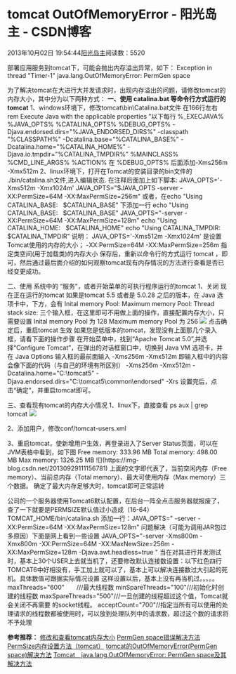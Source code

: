 
# tomcat OutOfMemoryError - 阳光岛主 - CSDN博客

2013年10月02日 19:54:44[阳光岛主](https://me.csdn.net/sunboy_2050)阅读数：5520


部署应用服务到tomcat下，可能会抛出内存溢出异常，如下：
Exception in thread "Timer-1" java.lang.OutOfMemoryError: PermGen space


为了解决tomcat在大进行大并发请求时，出现内存溢出的问题，请修改tomcat的内存大小，其中分为以下两种方式：
**一、使用 catalina.bat 等命令行方式运行的 tomcat**
1、windows环境下，修改tomcat\bin\Catalina.bat文件
在166行左右
rem Execute Java with the applicable properties ”以下每行
%_EXECJAVA% %JAVA_OPTS% %CATALINA_OPTS% %DEBUG_OPTS% -Djava.endorsed.dirs="%JAVA_ENDORSED_DIRS%" -classpath "%CLASSPATH%" -Dcatalina.base="%CATALINA_BASE%" -Dcatalina.home="%CATALINA_HOME%" -Djava.io.tmpdir="%CATALINA_TMPDIR%" %MAINCLASS% %CMD_LINE_ARGS% %ACTION%
在 %DEBUG_OPTS% 后面添加-Xms256m -Xmx512m
2、linux环境下，打开在Tomcat的安装目录的bin文件的 ./bin/catalina.sh文件,进入编辑状态.
在注释后面加上如下脚本:
JAVA_OPTS='-Xms512m -Xmx1024m'
JAVA_OPTS="$JAVA_OPTS -server -XX:PermSize=64M -XX:MaxPermSize=256m"
或者，在echo "Using CATALINA_BASE:   $CATALINA_BASE" 下添加一行
echo "Using CATALINA_BASE:   $CATALINA_BASE"
JAVA_OPTS="-server -XX:PermSize=64M -XX:MaxPermSize=128m"
echo "Using CATALINA_HOME:   $CATALINA_HOME"
echo "Using CATALINA_TMPDIR: $CATALINA_TMPDIR"
说明： JAVA_OPTS='-Xms512m -Xmx1024m' 是设置Tomcat使用的内存的大小； -XX:PermSize=64M -XX:MaxPermSize=256m 指定类空间(用于加载类)的内存大小
保存后，重新以命令行的方式运行 tomcat ，即可，然后通过最后面介绍的如何观察tomcat现有内存情况的方法进行查看是否已经变更成功。

二、使用 系统中的 “服务”，或者开始菜单的可执行程序运行的tomcat
1、关闭 现在正在运行的tomcat
如果是tomcat 5.5 或者是 5.0.28 之后的版本，在 Java 选项卡中，下方，会有
Inital memory Pool:
Maximum memory Pool:
Thread stack size:
三个输入框，在这里即可不用做上面的操作，直接配置内存大小，只需要设置
Inital memory Pool 为 128
Maximum memory Pool 为 256
![](https://img-blog.csdn.net/20130929112122890)
点击确定后，重启tomcat 生效
如果您是低版本的tomcat，发现没有上面那几个录入框，请看下面的操作步骤
在开始菜单中，找到“Apache Tomcat 5.0”,并选择“Configure Tomcat”，在弹出的对话框窗口中，切换到 Java VM 选项卡，并在 Java Options 输入框的最前面输入
-Xms256m -Xmx512m
即输入框中的内容会像下面的代码（与自己的环境有所区别）
-Xms256m -Xmx512m
-Dcatalina.home="C:\tomcat5"
-Djava.endorsed.dirs="C:\tomcat5\common\endorsed"
-Xrs
设置完后，点击“确定”，并重启tomcat即可。

三、查看现有tomcat的内存大小情况
1、linux下，直接查看 ps aux | grep tomcat
![](https://img-blog.csdn.net/20130929112502562)

2、添加用户，修改conf/tomcat-users.xml
<?xml version='1.0' encoding='utf-8'?>
<tomcat-users>
<role rolename="tomcat"/>
<role rolename="role1"/>
<role rolename="manager"/>
<role rolename="admin"/>
<user username="tomcat" password="tomcat" roles="tomcat"/>
<user username="both" password="tomcat" roles="tomcat,role1"/>
<user username="role1" password="tomcat" roles="role1"/>
<user username="admin" password="admin" roles="admin,manager"/>
<role rolename="manager-gui"/>
<user username="tomcat" password="s3cret" roles="manager-gui"/>
</tomcat-users>
3、重启tomcat，使新增用户生效，再登录进入了Server Status页面，可以在JVM表格中看到，如下图
Free memory: 333.96 MB Total memory: 498.00 MB Max memory: 1326.25 MB
![](https://img-blog.csdn.net/20130929111156781)
上面的文字即代表了，当前空闲内存（Free memory）、当前总内存（Total memory）、最大可使用内存（Max memory）三个数据。
确定了最大内存足够大时，tomcat即可正常运转


公司的一个服务器使用Tomcat6默认配置，在后台一阵全点击服务器就报废了，查了一下就要是PERMSIZE默认值过小造成（16-64）
TOMCAT_HOME/bin/catalina.sh
添加一行：JAVA_OPTS=" -server -XX:PermSize=64M -XX:MaxPermSize=128m"
问题解决（可能为调用JAR包过多原因）下面是网上看到一些设置
JAVA_OPTS="-server -Xms800m -Xmx800m -XX:PermSize=64M -XX:MaxNewSize=256m -XX:MaxPermSize=128m -Djava.awt.headless=true "
当在对其进行并发测试时，基本上30个USER上去就当机了，还要修改默认连接数设置：以下红色四行TOMCAT6中好相没有，手工加上就可以了，基本上可以解决连接数过大引起的死机。具体数值可跟据实际情况设置
<Connector port="80" protocol="HTTP/1.1"
maxThreads="600"
minSpareThreads="100"
maxSpareThreads="500"
acceptCount="700"
connectionTimeout="20000"
redirectPort="8443" />
这样设置以后，基本上没有再当机过。。。。。
maxThreads="600"       ///最大线程数
minSpareThreads="100"///初始化时创建的线程数
maxSpareThreads="500"///一旦创建的线程超过这个值，Tomcat就会关闭不再需要
的socket线程。
acceptCount="700"//指定当所有可以使用的处理请求的线程数都被使用时，可以放到处理队列中的请求数，超过这个数的请求将不予处理

**参考推荐：**
[修改和查看tomcat内存大小](http://blog.163.com/wex660@126/blog/static/241530652012621113321255/)
[PermGen space错误解决方法](http://www.cnblogs.com/xwdreamer/archive/2011/11/21/2296930.html)
[PermSize内存设置方法（tomcat）](http://www.doc88.com/p-198264252753.html)
[tomcat的OutOfMemoryError(PermGen space)解决方法](http://hi.baidu.com/gonervergiveup/item/3c7a9b374f29749db80c03a9)
[Tomcat　java.lang.OutOfMemoryError: PermGen space及其解决方法](http://blog.csdn.net/gloomyboyo/article/details/4925505)


